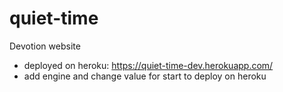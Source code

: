 # quiet-time
Devotion website
- deployed on heroku: https://quiet-time-dev.herokuapp.com/
 - add engine and change value for start to deploy on heroku
